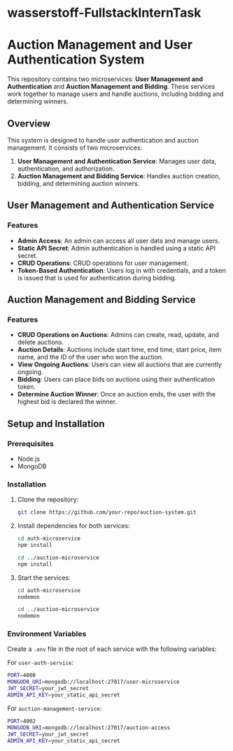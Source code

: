 # wasserstoff-FullstackInternTask

# Auction Management and User Authentication System

This repository contains two microservices: **User Management and Authentication** and **Auction Management and Bidding**. These services work together to manage users and handle auctions, including bidding and determining winners.

## Overview

This system is designed to handle user authentication and auction management. It consists of two microservices:

1. **User Management and Authentication Service**: Manages user data, authentication, and authorization.
2. **Auction Management and Bidding Service**: Handles auction creation, bidding, and determining auction winners.

## User Management and Authentication Service

### Features
- **Admin Access**: An admin can access all user data and manage users.
- **Static API Secret**: Admin authentication is handled using a static API secret.
- **CRUD Operations**: CRUD operations for user management.
- **Token-Based Authentication**: Users log in with credentials, and a token is issued that is used for authentication during bidding.

## Auction Management and Bidding Service

### Features
- **CRUD Operations on Auctions**: Admins can create, read, update, and delete auctions.
- **Auction Details**: Auctions include start time, end time, start price, item name, and the ID of the user who won the auction.
- **View Ongoing Auctions**: Users can view all auctions that are currently ongoing.
- **Bidding**: Users can place bids on auctions using their authentication token.
- **Determine Auction Winner**: Once an auction ends, the user with the highest bid is declared the winner.

## Setup and Installation

### Prerequisites

- Node.js
- MongoDB

### Installation

1. Clone the repository:

    ```bash
    git clone https://github.com/your-repo/auction-system.git
    ```

2. Install dependencies for both services:

    ```bash
    cd auth-microservice
    npm install

    cd ../auction-microservice
    npm install
    ```

3. Start the services:

    ```bash
    cd auth-microservice
    nodemon

    cd ../auction-microservice
    nodemon
    ```

### Environment Variables

Create a `.env` file in the root of each service with the following variables:

For `user-auth-service`:
```bash
PORT=4000
MONGODB_URI=mongodb://localhost:27017/user-microservice
JWT_SECRET=your_jwt_secret
ADMIN_API_KEY=your_static_api_secret
```

For `auction-management-service`:
```bash
PORT=4002
MONGODB_URI=mongodb://localhost:27017/auction-access
JWT_SECRET=your_jwt_secret
ADMIN_API_KEY=your_static_api_secret

```

